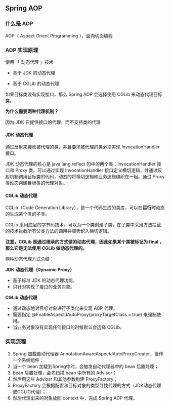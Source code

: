 ## Spring AOP



### 什么是 AOP

AOP（ Aspect Orient Programming ），面向切面编程



### AOP 实现原理

使用 「 动态代理 」技术

- 基于 JDK 的动态代理

- 基于 CGLib 的动态代理

如果目标类没有实现接口，那么 Spring AOP 会选择使用 CGLib 来动态代理目标类。

**为什么需要两种代理机制？**

因为 JDK 只提供接口的代理，而不支持类的代理



#### JDK 动态代理

通过反射来接收被代理的类，并且要求被代理的类必须实现 InvocationHandler 接口。

JDK 动态代理的核心是 java.lang.reflect 包中的两个类：InvocationHandler 接口和 Proxy 类。可以通过实现 InvocationHandler 接口定义横切逻辑，并通过反射机制调用目标类的代码，动态的将横切逻辑和业务逻辑编织在一起。通过 Proxy 类动态创建目标类的代理对象。



#### CGLib 动态代理

CGLib（Code Generation Library），是一个代码生成的类库，可以在**运行时**动态的生成某个类的子类。

CGLib 采用底层的字节码技术，可以为一个类创建子类，在子类中采用方法拦截的技术拦截所有父类方法的调用并顺势织入横切逻辑。

**注意，CGLib 是通过继承的方式做的动态代理，因此如果某个类被标记为 final ，那么它是无法使用 CGLib 做动态代理的。**



两种动态代理方式总结：

**JDK 动态代理（Dynamic Proxy）**

- 基于标准 JDK 的动态代理功能。
- 只针对实现了接口的业务对象。

**CGLib 动态代理**

- 通过动态地对目标对象进行子类化来实现 AOP 代理。
- 需要指定 @EnableAspectJAutoProxy(proxyTargetClass = true) 来强制使用。
- 当业务对象没有实现任何接口的时候默认会选择 CGLib。





### 实现流程

1. Spring 加载自动代理器 AnnotationAwareAspectJAutoProxyCreator，当作一个系统组件；
2. 当一个 bean 加载到Spring中时，会触发自动代理器中的 bean 后置处理；
3. bean 后置处理，会先扫描 bean 中所有的 Advisor；
4. 然后用这些 Adviosr 和其他参数构建 ProxyFactory；
5. ProxyFactory 会根据配置和目标对象的类型寻找代理的方式（JDK动态代理或CGLIG代理）；
6. 然后代理出来的对象放回 context 中，完成 Spring AOP 代理。


